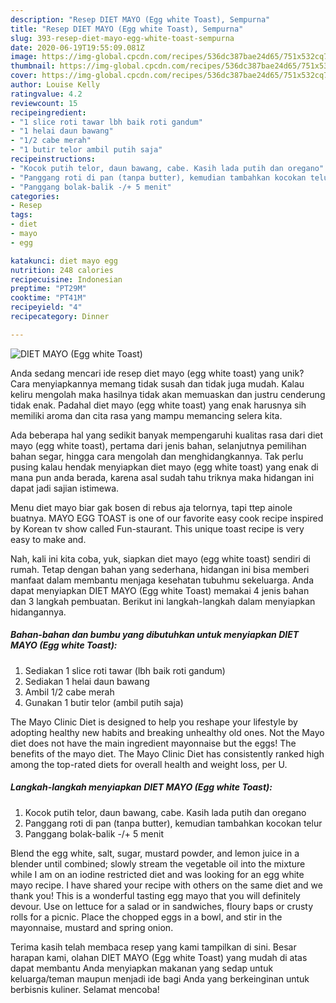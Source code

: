 ```yaml
---
description: "Resep DIET MAYO (Egg white Toast), Sempurna"
title: "Resep DIET MAYO (Egg white Toast), Sempurna"
slug: 393-resep-diet-mayo-egg-white-toast-sempurna
date: 2020-06-19T19:55:09.081Z
image: https://img-global.cpcdn.com/recipes/536dc387bae24d65/751x532cq70/diet-mayo-egg-white-toast-foto-resep-utama.jpg
thumbnail: https://img-global.cpcdn.com/recipes/536dc387bae24d65/751x532cq70/diet-mayo-egg-white-toast-foto-resep-utama.jpg
cover: https://img-global.cpcdn.com/recipes/536dc387bae24d65/751x532cq70/diet-mayo-egg-white-toast-foto-resep-utama.jpg
author: Louise Kelly
ratingvalue: 4.2
reviewcount: 15
recipeingredient:
- "1 slice roti tawar lbh baik roti gandum"
- "1 helai daun bawang"
- "1/2 cabe merah"
- "1 butir telor ambil putih saja"
recipeinstructions:
- "Kocok putih telor, daun bawang, cabe. Kasih lada putih dan oregano"
- "Panggang roti di pan (tanpa butter), kemudian tambahkan kocokan telur"
- "Panggang bolak-balik -/+ 5 menit"
categories:
- Resep
tags:
- diet
- mayo
- egg

katakunci: diet mayo egg 
nutrition: 248 calories
recipecuisine: Indonesian
preptime: "PT29M"
cooktime: "PT41M"
recipeyield: "4"
recipecategory: Dinner

---
```



![DIET MAYO (Egg white Toast)](https://img-global.cpcdn.com/recipes/536dc387bae24d65/751x532cq70/diet-mayo-egg-white-toast-foto-resep-utama.jpg)

Anda sedang mencari ide resep diet mayo (egg white toast) yang unik? Cara menyiapkannya memang tidak susah dan tidak juga mudah. Kalau keliru mengolah maka hasilnya tidak akan memuaskan dan justru cenderung tidak enak. Padahal diet mayo (egg white toast) yang enak harusnya sih memiliki aroma dan cita rasa yang mampu memancing selera kita.

Ada beberapa hal yang sedikit banyak mempengaruhi kualitas rasa dari diet mayo (egg white toast), pertama dari jenis bahan, selanjutnya pemilihan bahan segar, hingga cara mengolah dan menghidangkannya. Tak perlu pusing kalau hendak menyiapkan diet mayo (egg white toast) yang enak di mana pun anda berada, karena asal sudah tahu triknya maka hidangan ini dapat jadi sajian istimewa.

Menu diet mayo biar gak bosen di rebus aja telornya, tapi ttep ainole buatnya. MAYO EGG TOAST is one of our favorite easy cook recipe inspired by Korean tv show called Fun-staurant. This unique toast recipe is very easy to make and.


Nah, kali ini kita coba, yuk, siapkan diet mayo (egg white toast) sendiri di rumah. Tetap dengan bahan yang sederhana, hidangan ini bisa memberi manfaat dalam membantu menjaga kesehatan tubuhmu sekeluarga. Anda dapat menyiapkan DIET MAYO (Egg white Toast) memakai 4 jenis bahan dan 3 langkah pembuatan. Berikut ini langkah-langkah dalam menyiapkan hidangannya.

<!--inarticleads1-->

##### Bahan-bahan dan bumbu yang dibutuhkan untuk menyiapkan DIET MAYO (Egg white Toast):

1. Sediakan 1 slice roti tawar (lbh baik roti gandum)
1. Sediakan 1 helai daun bawang
1. Ambil 1/2 cabe merah
1. Gunakan 1 butir telor (ambil putih saja)


The Mayo Clinic Diet is designed to help you reshape your lifestyle by adopting healthy new habits and breaking unhealthy old ones. Not the Mayo diet does not have the main ingredient mayonnaise but the eggs! The benefits of the mayo diet. The Mayo Clinic Diet has consistently ranked high among the top-rated diets for overall health and weight loss, per U. 

<!--inarticleads2-->

##### Langkah-langkah menyiapkan DIET MAYO (Egg white Toast):

1. Kocok putih telor, daun bawang, cabe. Kasih lada putih dan oregano
1. Panggang roti di pan (tanpa butter), kemudian tambahkan kocokan telur
1. Panggang bolak-balik -/+ 5 menit


Blend the egg white, salt, sugar, mustard powder, and lemon juice in a blender until combined; slowly stream the vegetable oil into the mixture while I am on an iodine restricted diet and was looking for an egg white mayo recipe. I have shared your recipe with others on the same diet and we thank you! This is a wonderful tasting egg mayo that you will definitely devour. Use on lettuce for a salad or in sandwiches, floury baps or crusty rolls for a picnic. Place the chopped eggs in a bowl, and stir in the mayonnaise, mustard and spring onion. 

Terima kasih telah membaca resep yang kami tampilkan di sini. Besar harapan kami, olahan DIET MAYO (Egg white Toast) yang mudah di atas dapat membantu Anda menyiapkan makanan yang sedap untuk keluarga/teman maupun menjadi ide bagi Anda yang berkeinginan untuk berbisnis kuliner. Selamat mencoba!
